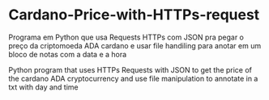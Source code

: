 # Cardano-Price-with-HTTPs-request
Programa em Python que usa Requests HTTPs com JSON pra pegar o preço da criptomoeda ADA cardano e usar file handiling para anotar em um bloco de notas com a data e a hora

Python program that uses HTTPs Requests with JSON to get the price of the cardano ADA cryptocurrency and use file manipulation to annotate in a txt with day and time



